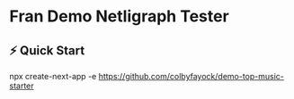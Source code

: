 # Fran Demo Netligraph Tester

## ⚡️ Quick Start

npx create-next-app -e https://github.com/colbyfayock/demo-top-music-starter
```
